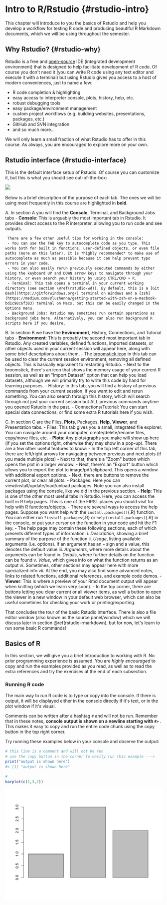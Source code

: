 

# Intro to R/Rstudio {#rstudio-intro}


This chapter will introduce to you the basics of Rstudio and help you develop a workflow for testing R code and producing beautiful R Markdown documents, which we will be using throughout the semester.



## Why Rstudio? {#rstudio-why}


Rstudio is a free and [open-source](https://github.com/rstudio/rstudio) IDE (integrated development environment) that is designed to help facilitate development of R code. Of course you don't need it (you can write R code using any text editor and execute it with a terminal) but using Rstudio gives you access to a host of modern conveniences, just to name a few:

 - R code completion & highlighting
 - easy access to interpreter console, plots, history, help, etc.
 - robust debugging tools
 - easy package/environment management
 - custom project workflows (e.g. building websites, presentations, packages, etc.)
 - GitHub and SVN integration
 - and so much more...

We will only learn a small fraction of what Rstudio has to offer in this course. As always, you are encouraged to explore more on your own.



## Rstudio interface {#rstudio-interface}


This is the default interface setup of Rstudio. Of course you can customize it, but this is what you should see out-of-the-box:

![](https://i.imgur.com/V9PAoE2.png)

Below is a brief description of the purpose of each tab. The ones we will be using most frequently in this course are highlighted in **bold**.


 A.  In section A you will find the **Console**, Terminal, and Background Jobs tabs
     - **Console**: This is arguably the most important tab in Rstudio. It provides direct access to the R interpreter, allowing you to run code and see outputs.
     
     There are a few other useful tips for working in the console:
     - You can use the TAB key to autocomplete code as you type. This works both for built in functions, user-defined objects, or even file paths (more on this later). It is *highly recommended* to make use of autocomplete as much as possible because it can help prevent typo errors in your code.
     - You can also easily rerun previously executed commands by either using the keyboard UP and DOWN arrow keys to navigate through your history, or even search your history by using CTRL/CMD + R.
     - Terminal: This tab opens a terminal in your current working directory (see section \@ref(rstudio-wd)). By default, this is a [Git Bash](https://gitforwindows.org/) terminal on Windows and a [zsh](https://medium.com/@luzhenna/getting-started-with-zsh-on-a-macbook-bd1c98c6f383) terminal on Macs, but this can be easily changed in the Options menu.
     - Background Jobs: Rstudio may sometimes run certain operations as background jobs here. Alternatively, you can also run background R scripts here if you desire.
     
 B.  In section B we have the **Environment**, History, Connections, and Tutorial tabs
     - **Environment**: This is probably the second most important tab in Rstudio. Any created variables, defined functions, imported datasets, or other objects used in your current session will appear here, along with some brief descriptions about them.
       - The [broomstick icon](https://i.imgur.com/llL6kyv.png) in this tab can be used to clear the current session environment, removing all defined objects. This is basically equivalent to restarting Rstudio.
       - Next to the broomstick, there's an icon that shows the memory usage of your current R session, as well as an "Import Dataset" option that can help you load datasets, although we will primarily try to write this code by hand for learning purposes.
     - History: In this tab, you will find a history of previous commands from your current session, if you want to edit and rerun something. You can also search through this history, which will search through not just your current session but ALL previous commands anytime you opened Rstudio in the past.
     - Connections/Tutorial: You can start special data connections, or find some extra R tutorials here if you wish.
     
 C.  In section C are the Files, **Plots**, Packages, **Help**, **Viewer**, and Presentation tabs.
     - Files: This tab gives you a small, integrated file explorer. You can navigate around your computer, create/delete/rename files, copy/move files, etc.
     - **Plots**: Any plots/graphs you make will show up here (if you set the options right, otherwise they may show in a pop-up). There are a few other useful features to know:
       - In the top left corner of this tab, there are left/right arrows for navigating between previous and next plots (if you made multiple plots)
       - Next to that, there's a "Zoom" button which opens the plot in a larger window.
       - Next, there's an "Export" button which allows you to export the plot to image/pdf/clipboard. This opens a window with additional export options.
       - Next, there are buttons to remove the current plot, or clear all plots.
     - Packages: Here you can view/install/update/load/unload packages. Note you can also install packages using the console, like we did in the previous section.
     - **Help**: This is one of the other most useful tabs in Rstudio. Here, you can access the built in R help pages. This is one of the FIRST places you should visit for help with R functions/objects.
       - There are several ways to access the help pages. Suppose you want help with the `install.packages()`{.R} function. You can either run `?install.packages`{.R} or `help(install.packages)`{.R} in the console, or put your cursor on the function in your code and hit the F1 key.
       - The help page may contain these following sections, each of which presents different types of information:
         i.   *Description*, showing a brief summary of the purpose of the function
         ii.  *Usage*, listing available arguments (i.e. options). If an argument has an ` = ` sign and a value, this denotes the default value
         iii. *Arguments*, where more details about the arguments can be found
         iv.  *Details*, where further details on the function can be found
         v.   *Value*, which gives info on what the function returns as an output
         vi.  Sometimes, other sections may appear here with more specialized info
         vii. At the end, you may also find some advanced notes, links to related functions, additional references, and example code demos.
     - **Viewer**: This is where a preview of your Rmd document output will appear when knitting (which we learn very soon).
       - In the top corner, there are buttons letting you clear current or all viewer items, as well a button to open the viewer in a new window in your default web browser, which can also be useful sometimes for checking your work or printing/exporting.


That concludes the tour of the basic Rstudio interface. There is also a file editor window (also known as the source panel/window) which we will discuss later in section \@ref(rstudio-rmarkdown), but for now, let's learn to run some basic R commands!




## Basics of R


In this section, we will give you a brief introduction to working with R. No prior programming experience is assumed. You are *highly encouraged* to copy and run the examples provided as you read, as well as to read the extra references and try the exercises at the end of each subsection.



### Running R code


The main way to run R code is to type or copy into the console. If there is output, it will be displayed either in the console directly if it's text, or in the plot window if it's visual.

Comments can be written after a hashtag `#` and will not be run. Remember that in these notes, **console output is shown on a newline starting with `#>`** . This makes it easy to copy and run the entire code chunk using the copy button in the top right corner.

Try running these examples below in your console and observe the output:


``` r
# this line is a comment and will not be run
# use the copy button in the corner to easily run this example --->
print("output is shown here")
#> [1] "output is shown here"
```


``` r
# 
barplot(c(1,3,2))
```

<img src="02-rstudio-basics_files/figure-html/visual output-1.png" width="672" />

























<!--

- basic rundown of R commands
- add notes about common console issues
  - `>` prompt character
  - `+` prompt when line not ended
  - white space and splitting lines
  - saving doesn't return
  - practice using tab
  - practice using console history


## R Markdown {#rstudio-rmarkdown}

- things to cover
  - rmd document overview
    - knit and view
    - yaml
    - code chunks
      - setup chunk
      - name
      - options
    - markdown

  - testing code interactively
  - libraries
  - troubleshooting tips



::: {.tip}
You only need to install a package to your computer once, but you need to load it every time you want to use it in an R session.

To install a package, either use the "Install" button in the Packages tab, or copy the following into the console, replacing "packageName" with the name of the package you want to install.


``` r
install.packages("packageName")
```
:::



### Working directory {#rstudio-wd}




<details><summary>Exercise solutions</summary>


``` r
head(mtcars)
#>                    mpg cyl disp  hp drat    wt  qsec vs am
#> Mazda RX4         21.0   6  160 110 3.90 2.620 16.46  0  1
#> Mazda RX4 Wag     21.0   6  160 110 3.90 2.875 17.02  0  1
#> Datsun 710        22.8   4  108  93 3.85 2.320 18.61  1  1
#> Hornet 4 Drive    21.4   6  258 110 3.08 3.215 19.44  1  0
#> Hornet Sportabout 18.7   8  360 175 3.15 3.440 17.02  0  0
#> Valiant           18.1   6  225 105 2.76 3.460 20.22  1  0
#>                   gear carb
#> Mazda RX4            4    4
#> Mazda RX4 Wag        4    4
#> Datsun 710           4    1
#> Hornet 4 Drive       3    1
#> Hornet Sportabout    3    2
#> Valiant              3    1
```

</details> 

-->
